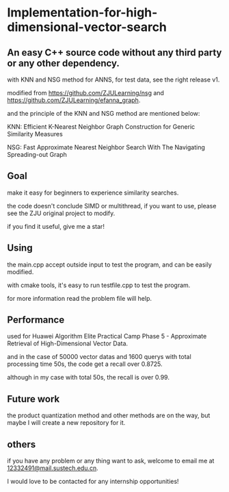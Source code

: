 # Implementation-for-high-dimensional-vector-search
## An easy C++ source code without any third party or any other dependency.

with KNN and NSG method for ANNS, for test data, see the right release v1.

modified from https://github.com/ZJULearning/nsg and https://github.com/ZJULearning/efanna_graph.

and the principle of the KNN and NSG method are mentioned below:

KNN: Efficient K-Nearest Neighbor Graph Construction for Generic Similarity Measures

NSG: Fast Approximate Nearest Neighbor Search With The Navigating Spreading-out Graph

## Goal
make it easy for beginners to experience similarity searches.

the code doesn't conclude SIMD or multithread, if you want to use, please see the ZJU original project to modify. 

if you find it useful, give me a star!

## Using
the main.cpp accept outside input to test the program, and can be easily modified.

with cmake tools, it's easy to run testfile.cpp to test the program.

for more information read the problem file will help.

## Performance
used for Huawei Algorithm Elite Practical Camp Phase 5 - Approximate Retrieval of High-Dimensional Vector Data.

and in the case of 50000 vector datas and 1600 querys with total processing time 50s, the code get a recall over 0.8725.

although in my case with total 50s, the recall is over 0.99.

## Future work
the product quantization method and other methods are on the way, but maybe I will create a new repository for it.

## others
if you have any problem or any thing want to ask, welcome to email me at 12332491@mail.sustech.edu.cn.

I would love to be contacted for any internship opportunities!
